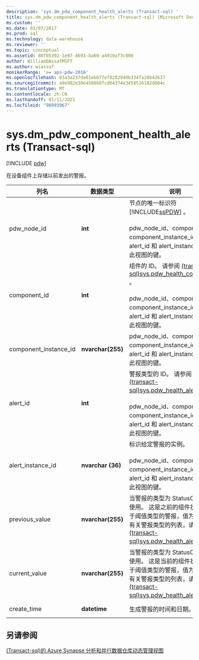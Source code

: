 ```yaml
---
description: 'sys.dm_pdw_component_health_alerts (Transact-sql) '
title: sys.dm_pdw_component_health_alerts (Transact-sql) |Microsoft Docs
ms.custom: ''
ms.date: 03/07/2017
ms.prod: sql
ms.technology: data-warehouse
ms.reviewer: ''
ms.topic: conceptual
ms.assetid: 88f05392-1e97-4693-ba60-a4910af3c000
author: WilliamDAssafMSFT
ms.author: wiassaf
monikerRange: '>= aps-pdw-2016'
ms.openlocfilehash: 83a3a237da01eb677ef8282940b334fa28b42637
ms.sourcegitcommit: a9e982e30e458866fcd64374e3458516182d604c
ms.translationtype: MT
ms.contentlocale: zh-CN
ms.lasthandoff: 01/11/2021
ms.locfileid: "98093967"
---
```

# <a name="sysdm_pdw_component_health_alerts-transact-sql"></a>sys.dm_pdw_component_health_alerts (Transact-sql) 
[!INCLUDE [pdw](../../includes/applies-to-version/pdw.md)]

  在设备组件上存储以前发出的警报。  
  
|列名|数据类型|说明|范围|  
|-----------------|---------------|-----------------|-----------|  
|pdw_node_id|**int**|节点的唯一标识符 [!INCLUDE[ssPDW](../../includes/sspdw-md.md)] 。<br /><br /> pdw_node_id、component_id、component_instance_id、alert_id 和 alert_instance_id 构成此视图的键。|NOT NULL|  
|component_id|**int**|组件的 ID。 请参阅 [&#40;transact-sql&#41;sys.pdw_health_components ](../../relational-databases/system-catalog-views/sys-pdw-health-components-transact-sql.md)。<br /><br /> pdw_node_id、component_id、component_instance_id、alert_id 和 alert_instance_id 构成此视图的键。|NOT NULL|  
|component_instance_id|**nvarchar(255)**|pdw_node_id、component_id、component_instance_id、alert_id 和 alert_instance_id 构成此视图的键。|NOT NULL|  
|alert_id|**int**|警报类型的 ID。 请参阅 [&#40;transact-sql&#41;sys.pdw_health_alerts ](../../relational-databases/system-catalog-views/sys-pdw-health-alerts-transact-sql.md)。<br /><br /> pdw_node_id、component_id、component_instance_id、alert_id 和 alert_instance_id 构成此视图的键。|NOT NULL|  
|alert_instance_id|**nvarchar (36)**|标识给定警报的实例。<br /><br /> pdw_node_id、component_id、component_instance_id、alert_id 和 alert_instance_id 构成此视图的键。|NOT NULL|  
|previous_value|**nvarchar(255)**|当警报的类型为 StatusChange 时使用。 这是之前的组件状态。 对于阈值类型的警报，值为 NULL。 有关警报类型的列表，请参阅 [&#40;transact-sql&#41;sys.pdw_health_alerts ](../../relational-databases/system-catalog-views/sys-pdw-health-alerts-transact-sql.md) 。|Null|  
|current_value|**nvarchar(255)**|当警报的类型为 StatusChange 时使用。 这是当前的组件状态。 对于阈值类型的警报，值为 NULL。 有关警报类型的列表，请参阅 [&#40;transact-sql&#41;sys.pdw_health_alerts ](../../relational-databases/system-catalog-views/sys-pdw-health-alerts-transact-sql.md) 。|Null|  
|create_time|**datetime**|生成警报的时间和日期。|NOT NULL|  
  
## <a name="see-also"></a>另请参阅  
 [&#40;Transact-sql&#41;的 Azure Synapse 分析和并行数据仓库动态管理视图 ](../../relational-databases/system-dynamic-management-views/sql-and-parallel-data-warehouse-dynamic-management-views.md)  
  
  
